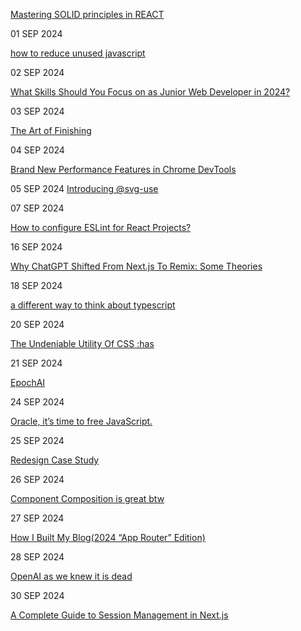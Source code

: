 
[Mastering SOLID principles in REACT](https://dev.to/vyan/mastering-solid-principles-in-react-elevating-your-code-quality-2c6h)

01 SEP 2024

[how to reduce unused javascript](https://www.debugbear.com/blog/reduce-unused-javascript)

02 SEP 2024

[What Skills Should You Focus on as Junior Web Developer in 2024? ](https://frontendmasters.com/blog/what-skills-should-you-focus-on-as-junior-web-developer-in-2024/)

03 SEP 2024

[The Art of Finishing](https://www.bytedrum.com/posts/art-of-finishing/)

04 SEP 2024

[Brand New Performance Features in Chrome DevTools](https://www.debugbear.com/blog/fix-web-performance-devtools)

05 SEP 2024
[Introducing @svg-use](https://fotis.xyz/posts/introducing-svg-use/)

07 SEP 2024

[How to configure ESLint for React Projects?](https://scientyficworld.org/how-to-configure-eslint-for-react-projects/)

16 SEP 2024

[Why ChatGPT Shifted From Next.js To Remix: Some Theories](https://thenewstack.io/why-chatgpt-shifted-from-next-js-to-remix-some-theories/)


18 SEP 2024

[a different way to think about typescript](https://www.rob.directory/blog/a-different-way-to-think-about-typescript?utm_source=tldrwebdev)

20 SEP 2024

[The Undeniable Utility Of CSS :has](https://www.joshwcomeau.com/css/has/)

21 SEP 2024

[EpochAI](https://epochai.org/)

24 SEP 2024

[Oracle, it’s time to free JavaScript.](https://javascript.tm/)

25 SEP 2024

[Redesign Case Study](https://ishadeed.com/article/redesign-2024/)

26 SEP 2024

[Component Composition is great btw](https://tkdodo.eu/blog/component-composition-is-great-btw)

27 SEP 2024

[How I Built My Blog(2024 “App Router” Edition)](https://www.joshwcomeau.com/blog/how-i-built-my-blog-v2/?utm_source=tldrwebdev)

28 SEP 2024

[OpenAI as we knew it is dead](https://www.vox.com/future-perfect/374275/openai-just-sold-you-out)

30 SEP 2024

[A Complete Guide to Session Management in Next.js](https://clerk.com/blog/complete-guide-session-management-nextjs)

